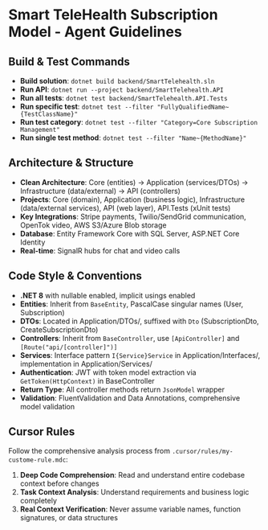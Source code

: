 # Smart TeleHealth Subscription Model - Agent Guidelines

## Build & Test Commands
- **Build solution**: `dotnet build backend/SmartTelehealth.sln`
- **Run API**: `dotnet run --project backend/SmartTelehealth.API`
- **Run all tests**: `dotnet test backend/SmartTelehealth.API.Tests`
- **Run specific test**: `dotnet test --filter "FullyQualifiedName~{TestClassName}"`
- **Run test category**: `dotnet test --filter "Category=Core Subscription Management"`
- **Run single test method**: `dotnet test --filter "Name~{MethodName}"`

## Architecture & Structure
- **Clean Architecture**: Core (entities) → Application (services/DTOs) → Infrastructure (data/external) → API (controllers)
- **Projects**: Core (domain), Application (business logic), Infrastructure (data/external services), API (web layer), API.Tests (xUnit tests)
- **Key Integrations**: Stripe payments, Twilio/SendGrid communication, OpenTok video, AWS S3/Azure Blob storage
- **Database**: Entity Framework Core with SQL Server, ASP.NET Core Identity
- **Real-time**: SignalR hubs for chat and video calls

## Code Style & Conventions
- **.NET 8** with nullable enabled, implicit usings enabled
- **Entities**: Inherit from `BaseEntity`, PascalCase singular names (User, Subscription)
- **DTOs**: Located in Application/DTOs/, suffixed with `Dto` (SubscriptionDto, CreateSubscriptionDto)
- **Controllers**: Inherit from `BaseController`, use `[ApiController]` and `[Route("api/[controller]")]`
- **Services**: Interface pattern `I{Service}Service` in Application/Interfaces/, implementation in Application/Services/
- **Authentication**: JWT with token model extraction via `GetToken(HttpContext)` in BaseController
- **Return Type**: All controller methods return `JsonModel` wrapper
- **Validation**: FluentValidation and Data Annotations, comprehensive model validation

## Cursor Rules
Follow the comprehensive analysis process from `.cursor/rules/my-custome-rule.mdc`:
1. **Deep Code Comprehension**: Read and understand entire codebase context before changes
2. **Task Context Analysis**: Understand requirements and business logic completely
3. **Real Context Verification**: Never assume variable names, function signatures, or data structures
